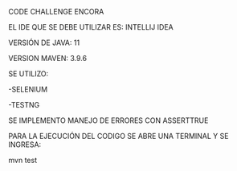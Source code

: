 CODE CHALLENGE ENCORA

EL IDE QUE SE DEBE UTILIZAR ES:
INTELLIJ IDEA

VERSIÓN DE JAVA: 11

VERSION MAVEN: 3.9.6

SE UTILIZO:

-SELENIUM

-TESTNG

SE IMPLEMENTO MANEJO DE ERRORES CON ASSERTTRUE

PARA LA EJECUCIÓN DEL CODIGO SE ABRE UNA TERMINAL Y SE INGRESA:

mvn test


